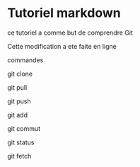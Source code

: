 # Tutoriel markdown

ce tutoriel a comme but de comprendre Git

Cette modification a ete faite en ligne

commandes

git clone

git pull

git push

git add 

git commut

git status

git fetch
